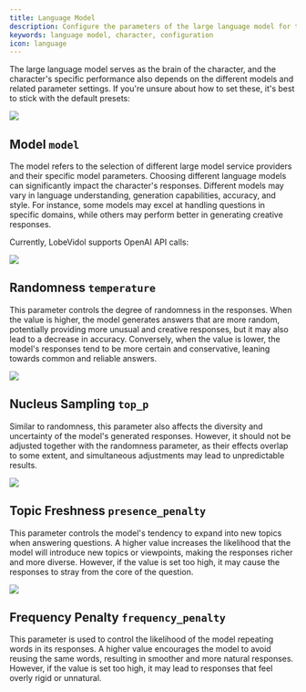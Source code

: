 ```yaml
---
title: Language Model
description: Configure the parameters of the large language model for the character
keywords: language model, character, configuration
icon: language
---
```


The large language model serves as the brain of the character, and the character's specific performance also depends on the different models and related parameter settings. If you're unsure about how to set these, it's best to stick with the default presets:

<Frame>
  <img src="https://oss.vidol.chat/assets/b06dd07d8e75cbc2e64e2d0c445429c5.webp" />
</Frame>

## Model `model`

The model refers to the selection of different large model service providers and their specific model parameters. Choosing different language models can significantly impact the character's responses. Different models may vary in language understanding, generation capabilities, accuracy, and style. For instance, some models may excel at handling questions in specific domains, while others may perform better in generating creative responses.

Currently, LobeVidol supports OpenAI API calls:

<Frame>
  <img src="https://oss.vidol.chat/assets/9af319fc4c0efadfa618717f0b288efb.webp" />
</Frame>

## Randomness `temperature`

This parameter controls the degree of randomness in the responses. When the value is higher, the model generates answers that are more random, potentially providing more unusual and creative responses, but it may also lead to a decrease in accuracy. Conversely, when the value is lower, the model's responses tend to be more certain and conservative, leaning towards common and reliable answers.

<Frame>
  <img src="https://oss.vidol.chat/assets/6b77fecaccb3197109f2452be32296ec.webp" />
</Frame>

## Nucleus Sampling `top_p`

Similar to randomness, this parameter also affects the diversity and uncertainty of the model's generated responses. However, it should not be adjusted together with the randomness parameter, as their effects overlap to some extent, and simultaneous adjustments may lead to unpredictable results.

<Frame>
  <img src="https://oss.vidol.chat/assets/08745c737fed9b2aa0cba328a991872a.webp" />
</Frame>

## Topic Freshness `presence_penalty`

This parameter controls the model's tendency to expand into new topics when answering questions. A higher value increases the likelihood that the model will introduce new topics or viewpoints, making the responses richer and more diverse. However, if the value is set too high, it may cause the responses to stray from the core of the question.

<Frame>
  <img src="https://oss.vidol.chat/assets/e0db6bf8da7992325748741eb12db0df.webp" />
</Frame>

## Frequency Penalty `frequency_penalty`

This parameter is used to control the likelihood of the model repeating words in its responses. A higher value encourages the model to avoid reusing the same words, resulting in smoother and more natural responses. However, if the value is set too high, it may lead to responses that feel overly rigid or unnatural.

